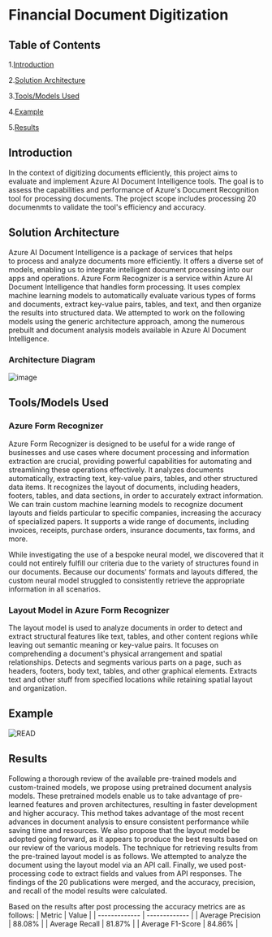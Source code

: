# **Financial Document Digitization**

## Table of Contents

1.[Introduction](#Introduction) 

2.[Solution Architecture](#SolutionArchitecture) 

3.[Tools/Models Used](#Tools/ModelsUsed) 

4.[Example](#Example) 

5.[Results](#Results) 

<a id="Introduction"></a>
## Introduction
In the context of digitizing documents efficiently, this project aims to evaluate and implement Azure AI Document Intelligence tools. The goal is to assess the capabilities and performance of Azure's Document Recognition tool for processing documents. The project scope includes processing 20 documenmts to validate the tool's efficiency and accuracy.

<a id="SolutionArchitecture"></a>
## Solution Architecture
Azure AI Document Intelligence is a package of services that helps to process and analyze documents more efficiently. It offers a diverse set of models, enabling us to integrate intelligent document processing into our apps and operations. Azure Form Recognizer is a service within Azure AI Document Intelligence that handles form processing. It uses complex machine learning models to automatically evaluate various types of forms and documents, extract key-value pairs, tables, and text, and then organize the results into structured data. We attempted to work on the following models using the generic architecture approach, among the numerous prebuilt and document analysis models available in Azure AI Document Intelligence.

### Architecture Diagram
![image](https://github.com/user-attachments/assets/8e317ca3-97f2-4ed4-be41-96676270caed)

<a id="Tools/ModelsUsed"></a>
## Tools/Models Used
### Azure Form Recognizer
Azure Form Recognizer is designed to be useful for a wide range of businesses and use cases where document processing and information extraction are crucial, providing powerful capabilities for automating and streamlining these operations effectively. It analyzes documents automatically, extracting text, key-value pairs, tables, and other structured data items. It recognizes the layout of documents, including headers, footers, tables, and data sections, in order to accurately extract information. We can train custom machine learning models to recognize document layouts and fields particular to specific companies, increasing the accuracy of specialized papers. It supports a wide range of documents, including invoices, receipts, purchase orders, insurance documents, tax forms, and more.

While investigating the use of a bespoke neural model, we discovered that it could not entirely fulfill our criteria due to the variety of structures found in our documents. Because our documents' formats and layouts differed, the custom neural model struggled to consistently retrieve the appropriate information in all scenarios.

### Layout Model in Azure Form Recognizer
The layout model is used to analyze documents in order to detect and extract structural features like text, tables, and other content regions while leaving out semantic meaning or key-value pairs. It focuses on comprehending a document's physical arrangement and spatial relationships. Detects and segments various parts on a page, such as headers, footers, body text, tables, and other graphical elements. Extracts text and other stuff from specified locations while retaining spatial layout and organization. 

<a id="Example"></a>
## Example
![READ](https://github.com/user-attachments/assets/f5910a3f-4858-41c5-92da-fd751a256258)

<a id="Results"></a>
## Results
Following a thorough review of the available pre-trained models and custom-trained models, we propose using pretrained document analysis models. These pretrained models enable us to take advantage of pre-learned features and proven architectures, resulting in faster development and higher accuracy. This method takes advantage of the most recent advances in document analysis to ensure consistent performance while saving time and resources. We also propose that the layout model be adopted going forward, as it appears to produce the best results based on our review of the various models. 
The technique for retrieving results from the pre-trained layout model is as follows. We attempted to analyze the document using the layout model via an API call. Finally, we used post-processing code to extract fields and values from API responses. The findings of the 20 publications were merged, and the accuracy, precision, and recall of the model results were calculated.

Based on the results after post processing the accuracy metrics are as follows:
| Metric  | Value |
| ------------- | ------------- |
| Average Precision  | 88.08% |
| Average Recall  | 81.87% |
| Average F1-Score  | 84.86% |
